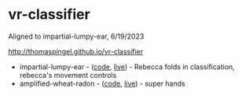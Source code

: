 # vr-classifier

Aligned to impartial-lumpy-ear, 6/19/2023

http://thomaspingel.github.io/vr-classifier

* impartial-lumpy-ear - ([code](https://glitch.com/edit/#!/impartial-lumpy-ear), [live](https://impartial-lumpy-ear.glitch.me/?link=https://rawhitten.github.io/chunk.laz)) - Rebecca folds in classification, rebecca's movement controls
* amplified-wheat-radon - ([code](https://glitch.com/edit/#!/amplified-wheat-radon), [live](https://amplified-wheat-radon.glitch.me/?link=https://rawhitten.github.io/chunk.laz)) - super hands

